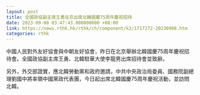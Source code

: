 ```yaml
---
layout: post
title: 全國政協副主席王勇在京出席北韓國慶75周年慶祝招待
date: 2023-09-08 03:47:43.000000000 +08:00
link: https://news.rthk.hk/rthk/ch/component/k2/1717272-20230908.htm
categories: rthk
---
```


中國人民對外友好協會與中朝友好協會，昨日在北京舉辦北韓國慶75周年慶祝招待會。全國政協副主席王勇、北韓駐華大使李龍男出席招待會並致辭。

另外，外交部證實，應北韓勞動黨和政府邀請，中共中央政治局委員、國務院副總理劉國中將率領中國黨政代表團，今日起出席北韓國慶75周年慶祝活動，並訪問北韓。
